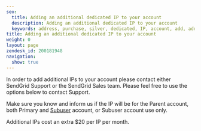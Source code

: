 ```yaml
---
seo:
  title: Adding an additional dedicated IP to your account
  description: Adding an additional dedicated IP to your account
  keywords: address, purchase, silver, dedicated, IP, account, add, additional
title: Adding an additional dedicated IP to your account
weight: 0
layout: page
zendesk_id: 200181948
navigation:
  show: true
---
```


In order to add additional IPs to your account please contact either SendGrid Support or the SendGrid Sales team. Please feel free to use the options below to contact Support.&nbsp;

Make sure you know and inform us if the IP will be for the Parent account, both Primary and [Subuser](http://support.sendgrid.com/forums/20690237-subusers "Link: http://support.sendgrid.com/forums/20690237-subusers") account, or Subuser account use only.&nbsp;

Additional IPs cost an extra $20 per IP per month.&nbsp;
